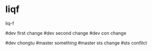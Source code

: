 # liqf
liq-f

#dev  first change
#dev   second change
#dev  con change

#dev  chongtu
#master something
#master sts change
#sts confilct